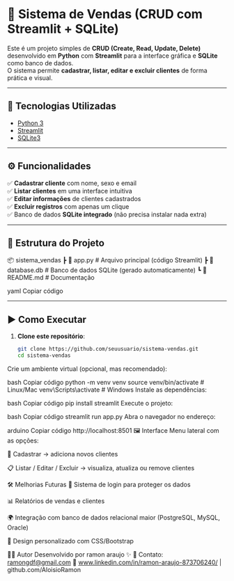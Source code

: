 # 🛒 Sistema de Vendas (CRUD com Streamlit + SQLite)

Este é um projeto simples de **CRUD (Create, Read, Update, Delete)** desenvolvido em **Python** com **Streamlit** para a interface gráfica e **SQLite** como banco de dados.  
O sistema permite **cadastrar, listar, editar e excluir clientes** de forma prática e visual.

---

## 🚀 Tecnologias Utilizadas
- [Python 3](https://www.python.org/)
- [Streamlit](https://streamlit.io/)
- [SQLite3](https://www.sqlite.org/)

---

## ⚙️ Funcionalidades
✅ **Cadastrar cliente** com nome, sexo e email  
✅ **Listar clientes** em uma interface intuitiva  
✅ **Editar informações** de clientes cadastrados  
✅ **Excluir registros** com apenas um clique  
✅ Banco de dados **SQLite integrado** (não precisa instalar nada extra)  

---

## 📂 Estrutura do Projeto
📦 sistema_vendas
┣ 📜 app.py # Arquivo principal (código Streamlit)
┣ 📜 database.db # Banco de dados SQLite (gerado automaticamente)
┗ 📜 README.md # Documentação

yaml
Copiar código

---

## ▶️ Como Executar
1. **Clone este repositório**:
   ```bash
   git clone https://github.com/seuusuario/sistema-vendas.git
   cd sistema-vendas
Crie um ambiente virtual (opcional, mas recomendado):

bash
Copiar código
python -m venv venv
source venv/bin/activate    # Linux/Mac
venv\Scripts\activate       # Windows
Instale as dependências:

bash
Copiar código
pip install streamlit
Execute o projeto:

bash
Copiar código
streamlit run app.py
Abra o navegador no endereço:

arduino
Copiar código
http://localhost:8501
🖼️ Interface
Menu lateral com as opções:

📌 Cadastrar → adiciona novos clientes

📋 Listar / Editar / Excluir → visualiza, atualiza ou remove clientes

🛠️ Melhorias Futuras
🔑 Sistema de login para proteger os dados

📊 Relatórios de vendas e clientes

🌍 Integração com banco de dados relacional maior (PostgreSQL, MySQL, Oracle)

🎨 Design personalizado com CSS/Bootstrap

👨‍💻 Autor
Desenvolvido por ramon araujo ✨
📧 Contato: ramongdf@gmail.com
🔗 www.linkedin.com/in/ramon-araujo-873706240/ | github.com/AloisioRamon

